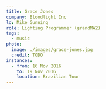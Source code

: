 ```yaml
---
title: Grace Jones
company: Bloodlight Inc
ld: Mike Gunning
role: Lighting Programmer (grandMA2)
tags:
  - music
photo:
  image: ./images/grace-jones.jpg
  credit: TODO
instances:
  - from: 16 Nov 2016
    to: 19 Nov 2016
    location: Brazilian Tour
---
```

